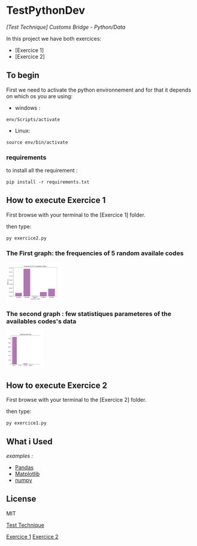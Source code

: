 # TestPythonDev

_[Test Technique] Customs Bridge - Python/Data_

In this project we have both exercices:
 
 * [Exercice 1]
 * [Exercice 2]


## To begin

First we need to activate the python environnement and for that it depends on which os you are using:

- windows :
```
env/Scripts/activate
```

- Linux:
```
source env/bin/activate
```

### requirements

to install all the requirement :

```
pip install -r requirements.txt
```

## How to execute Exercice 1
First browse with your terminal to the [Exercice 1] folder.

then type: 
```
py exercice2.py
```

### The First graph: the frequencies of 5 random availale codes

<img src="/src\exercice2\images\frequency.png" alt="graph 1" style="height: 100px; width:150px;"/>


### The second graph : few statistiques parameteres of the availables codes's data

<img src="/src\exercice2\images\statistiques.png" alt="graph 2" style="height: 100px; width:100px;"/>


## How to execute Exercice 2
First browse with your terminal to the [Exercice 2] folder.

then type: 
```
py exercice1.py
```

## What i Used


_examples :_
* [Pandas](https://pandas.pydata.org/) 
* [Matplotlib](https://matplotlib.org/) 
* [numpy](https://numpy.org/)




## License

MIT

[Test Technique]("file://Exercices_Python_dev_data_2022.pdf")

[Exercice 1]("src\exercice1")
[Exercice 2]("src\exercice2")
